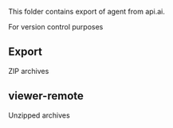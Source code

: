 This folder contains export of agent from api.ai.

For version control purposes

## Export

ZIP archives

## viewer-remote

Unzipped archives